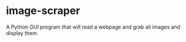 # image-scraper
A Python GUI program that will read a webpage and grab all images and display them.
